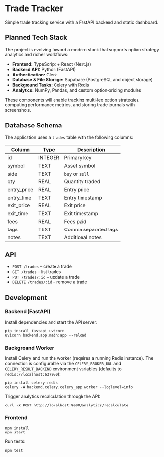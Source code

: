 # Trade Tracker

Simple trade tracking service with a FastAPI backend and static dashboard.

## Planned Tech Stack
The project is evolving toward a modern stack that supports option strategy analytics and richer workflows:

- **Frontend:** TypeScript + React (Next.js)
- **Backend API:** Python (FastAPI)
- **Authentication:** Clerk
- **Database & File Storage:** Supabase (PostgreSQL and object storage)
- **Background Tasks:** Celery with Redis
- **Analytics:** NumPy, Pandas, and custom option‑pricing modules

These components will enable tracking multi‑leg option strategies, computing performance metrics, and storing trade journals with screenshots.

## Database Schema
The application uses a `trades` table with the following columns:

| Column | Type | Description |
|--------|------|-------------|
| id | INTEGER | Primary key |
| symbol | TEXT | Asset symbol |
| side | TEXT | `buy` or `sell` |
| qty | REAL | Quantity traded |
| entry_price | REAL | Entry price |
| entry_time | TEXT | Entry timestamp |
| exit_price | REAL | Exit price |
| exit_time | TEXT | Exit timestamp |
| fees | REAL | Fees paid |
| tags | TEXT | Comma separated tags |
| notes | TEXT | Additional notes |

## API
- `POST /trades` – create a trade
- `GET /trades` – list trades
- `PUT /trades/:id` – update a trade
- `DELETE /trades/:id` – remove a trade

## Development
### Backend (FastAPI)
Install dependencies and start the API server:
```
pip install fastapi uvicorn
uvicorn backend.app.main:app --reload
```

### Background Worker
Install Celery and run the worker (requires a running Redis instance). The
connection is configurable via the `CELERY_BROKER_URL` and
`CELERY_RESULT_BACKEND` environment variables (defaults to
`redis://localhost:6379/0`):
```
pip install celery redis
celery -A backend.celery.celery_app worker --loglevel=info
```

Trigger analytics recalculation through the API:
```
curl -X POST http://localhost:8000/analytics/recalculate
```

### Frontend
```
npm install
npm start
```

Run tests:
```
npm test
```
